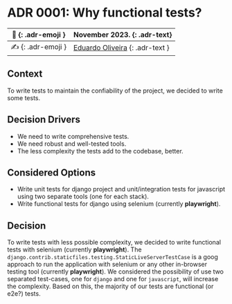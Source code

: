 # ADR 0001: Why functional tests?

| :date: {: .adr-emoji }         | November 2023. {: .adr-text}                                    |
| :----------------------------: | :-------------------------------------------------------------- |
| :writing_hand: {: .adr-emoji } | [Eduardo Oliveira](https://github.com/EduardoJM) {: .adr-text } |

## Context

To write tests to maintain the confiability of the project, we decided to write some tests. 

## Decision Drivers

- We need to write comprehensive tests.
- We need robust and well-tested tools.
- The less complexity the tests add to the codebase, better.

## Considered Options

- Write unit tests for django project and unit/integration tests for javascript using two separate tools (one for each stack).
- Write functional tests for django using selenium (currently **playwright**).

## Decision

To write tests with less possible complexity, we decided to write functional tests with selenium (currently **playwright**). The `django.contrib.staticfiles.testing.StaticLiveServerTestCase` is a goog approach to run the application with selenium or any other in-browser testing tool (currently **playwright**). We considered the possibility of use two separated test-cases, one for `django` and one for `javascript`, will increase the complexity. Based on this, the majority of our tests are functional (or e2e?) tests.
